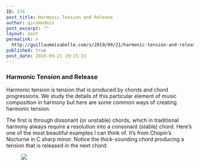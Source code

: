 ```yaml
---
ID: 274
post_title: Harmonic Tension and Release
author: gicomadmin
post_excerpt: ""
layout: post
permalink: >
  http://guillaumeisabelle.com/x/2019/09/21/harmonic-tension-and-release/
published: true
post_date: 2019-09-21 19:15:33
---
```

<!-- wp:heading {"level":3} -->

### Harmonic Tension and Release

<!-- /wp:heading -->

<!-- wp:paragraph -->

Harmonic tension is tension that is produced by chords and chord progressions. We study the details of this particular element of music composition in harmony but here are some common ways of creating harmonic tension. 

<!-- /wp:paragraph -->

<!-- wp:paragraph -->

The first is through dissonant (or unstable) chords, which in traditional harmony always require a resolution into a consonant (stable) chord. Here’s one of the most beautiful examples I can think of. It’s from Chopin’s Nocturne in C sharp minor. Notice the thick-sounding chord producing a tension that is released in the next chord:

<!-- /wp:paragraph -->

<!-- wp:image --><figure class="wp-block-image">

![][1]</figure> <!-- /wp:image -->

 [1]: https://www.schoolofcomposition.com/wp-content/uploads/2019/01/1-Chopin-Nocturne-in-C-sharp-minor.png